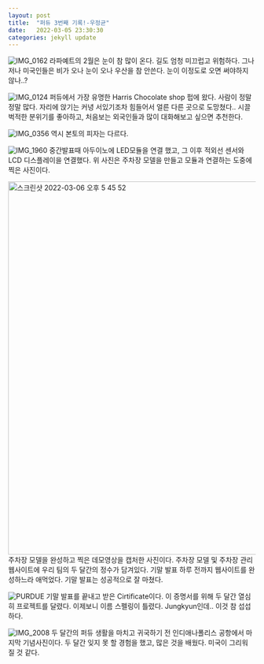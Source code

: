```yaml
---
layout: post
title:  "퍼듀 3번째 기록!-우정균"
date:   2022-03-05 23:30:30
categories: jekyll update
---
```

![IMG_0162](https://user-images.githubusercontent.com/73513965/156916104-cce1d18d-4ca7-4084-9dec-cf7d22d9fdfe.jpeg)
라파예트의 2월은 눈이 참 많이 온다. 길도 엄청 미끄럽고 위험하다. 그나저나 미국인들은 비가 오나 눈이 오나 우산을 참 안쓴다. 눈이 이정도로 오면 써야하지 않나..?


![IMG_0124](https://user-images.githubusercontent.com/73513965/156916106-2206b66b-3463-4ac0-94d6-d018a1302ae9.jpeg)
퍼듀에서 가장 유명한 Harris Chocolate shop 펍에 왔다. 사람이 정말정말 많다. 자리에 앉기는 커녕 서있기조차 힘들어서 얼른 다른 곳으로 도망쳤다.. 시끌벅적한 분위기를 좋아하고, 처음보는 외국인들과 많이 대화해보고 싶으면 추천한다.


![IMG_0356](https://user-images.githubusercontent.com/73513965/156916108-6750ff88-9ebe-4b95-8a10-4491a1f1d139.jpeg)
역시 본토의 피자는 다르다.


![IMG_1960](https://user-images.githubusercontent.com/73513965/156916109-a3096a9c-9067-46a5-84d8-b880b0b5477c.jpeg)
중간발표때 아두이노에 LED모듈을 연결 했고, 그 이후 적외선 센서와 LCD 디스플레이을 연결했다. 위 사진은 주차장 모델을 만들고 모듈과 연결하는 도중에 찍은 사진이다.


<img width="758" alt="스크린샷 2022-03-06 오후 5 45 52" src="https://user-images.githubusercontent.com/73513965/156916112-c32890ab-ba6c-4846-bc9f-ee23e42f0e27.png">
주차장 모델을 완성하고 찍은 데모영상을 캡처한 사진이다. 주차장 모델 및 주차장 관리 웹사이트에 우리 팀의 두 달간의 정수가 담겨있다. 기말 발표 하루 전까지 웹사이트를 완성하느라 애먹었다. 기말 발표는 성공적으로 잘 마쳤다.


![PURDUE](https://user-images.githubusercontent.com/73513965/156916118-68eb7545-3737-48f4-9fd5-aa16c830a9d1.jpeg)
기말 발표를 끝내고 받은 Cirtificate이다. 이 증명서를 위해 두 달간 열심히 프로젝트를 달렸다. 이제보니 이름 스펠링이 틀렸다. Jungkyun인데.. 이것 참 섭섭하다.


![IMG_2008](https://user-images.githubusercontent.com/73513965/156916120-50d8f881-af0d-4264-8109-4ef05a14ca0f.jpeg)
두 달간의 퍼듀 생활을 마치고 귀국하기 전 인디애나폴리스 공항에서 마지막 기념사진이다. 두 달간 잊지 못 할 경험을 했고, 많은 것을 배웠다. 미국이 그리워 질 것 같다.
